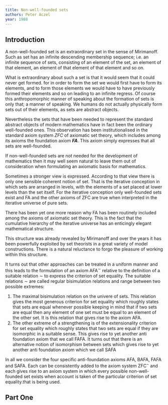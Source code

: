 ```yaml
---
title: Non-well-founded sets
authors: Peter Aczel
year: 1988
---
```


## Introduction
A non-well-founded set is an extraordinary set in the sense of Mirimanoff. Such as set has an infinite descending membership sequence; i.e. an infinite sequence of sets, consisting of an element of the set, an element of that element, an element of that element of that element and so on.

What is extraordinary about such a set is that it would seem that it could never get formed. for in order to form the set we would first have to form its elements, and to form those elements we would have to have previously formed their elements and so on leading to an infinite regress. Of course this anthropomorphic manner of speaking about the formation of sets is only that; a manner of speaking. We humans do not actually physically form sets out of their elements, as sets are abstract objects. 

Nevertheless the sets that have been needed to represent the standard abstract objects of modern mathematics have in fact been the ordinary well-founded ones. This observation has been institutionalised in the standard axiom system *ZFC* of axiomatic set theory, which includes among its axioms the foundation axiom ***FA***. This axiom simply expresses that all sets are well-founded.

If non-well-founded  sets are not needed for the development of mathematics then it may well seem natural to leave them out of consideration when formulating an axiomatic basis for mathematics. 

Sometimes a stronger view is expressed. According to that view there is only one sensible coherent notion of set. That is the iterative conception in which sets are arranged in levels, with the elements of a set placed at lower levels than the set itself. For the iterative conception only well-founded sets exist and FA and the other axioms of ZFC are true when interpreted in the iterative universe of pure sets. 

There has been yet one more reason why FA has been routinely included among the axioms of axiomatic set theory. This is the fact that the cumulative hierarchy of the iterative universe has an enticingly elegant mathematical structure.

This structure was already revealed by Mirimanoff and over the years it has been powerfully exploited by set theorists in a great variety of model constructions. There is a natural reluctance to forgo the pleasure of working within this structure. 

It turns out that other approaches can be treated in a uniform manner and this leads to the formulation of an axiom AFA$^\sim$ relative to the definition of a suitable relation $\sim$ to express the criterion of set equality. The suitable relations $\sim$ are called regular bisimulation relations and range between two possible extremes:
1. The maximal bisimulation relation on the univere of sets. This relation gives the most generous criterion for set equality which roughly states that sets are equal whenever possible keeping in mind that if two sets are equal then any element of one set must be equal to an element of the other set. It is this relation that gives rise to the axiom AFA. 
2. The other extreme of a strengthening is of the extensionality criterion for set equality which roughly states that two sets are equal if they are isomorphic in a suitable sense. This gives rise to yet another anti foundation axiom that we call FAFA. It turns out that there is an alternative notion of isomorphism between sets which gives rise to yet another anti foundation axiom which we call SAFA

In all we consider the four specific anti-foundation axioms AFA, BAFA, FAFA and SAFA. Each can be consistently added to the axiom system ZFC$^-$ and each gives rise to an axiom system in which every possible non-well-founded set exists when account is taken of the particular criterion of set equality.that is being used.

## Part One


